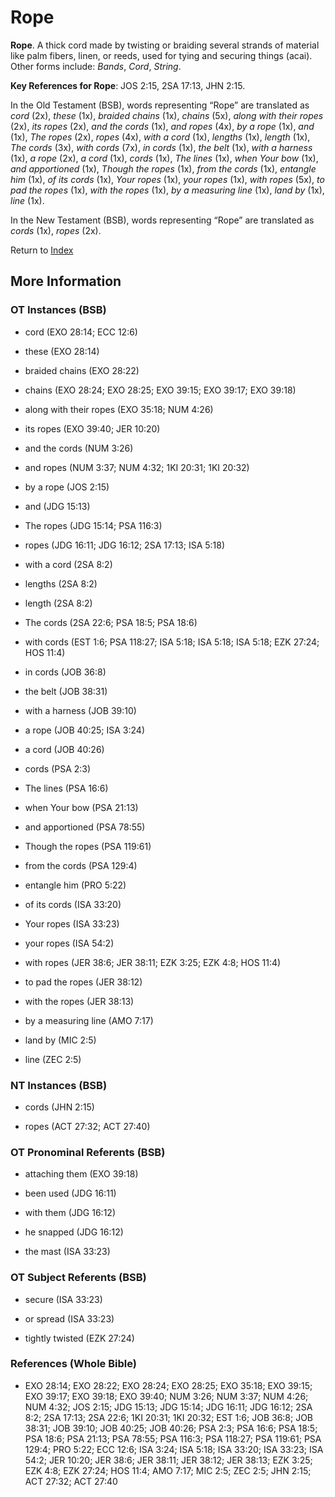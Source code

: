 # Rope
**Rope**. 
A thick cord made by twisting or braiding several strands of material like palm fibers, linen, or reeds, used for tying and securing things (acai). 
Other forms include: 
*Bands*, *Cord*, *String*. 


**Key References for Rope**: 
JOS 2:15, 2SA 17:13, JHN 2:15. 


In the Old Testament (BSB), words representing “Rope” are translated as 
*cord* (2x), *these* (1x), *braided chains* (1x), *chains* (5x), *along with their ropes* (2x), *its ropes* (2x), *and the cords* (1x), *and ropes* (4x), *by a rope* (1x), *and* (1x), *The ropes* (2x), *ropes* (4x), *with a cord* (1x), *lengths* (1x), *length* (1x), *The cords* (3x), *with cords* (7x), *in cords* (1x), *the belt* (1x), *with a harness* (1x), *a rope* (2x), *a cord* (1x), *cords* (1x), *The lines* (1x), *when Your bow* (1x), *and apportioned* (1x), *Though the ropes* (1x), *from the cords* (1x), *entangle him* (1x), *of its cords* (1x), *Your ropes* (1x), *your ropes* (1x), *with ropes* (5x), *to pad the ropes* (1x), *with the ropes* (1x), *by a measuring line* (1x), *land by* (1x), *line* (1x). 


In the New Testament (BSB), words representing “Rope” are translated as 
*cords* (1x), *ropes* (2x). 


Return to [Index](00-Index.md)

## More Information

### OT Instances (BSB)

* cord (EXO 28:14; ECC 12:6)

* these (EXO 28:14)

* braided chains (EXO 28:22)

* chains (EXO 28:24; EXO 28:25; EXO 39:15; EXO 39:17; EXO 39:18)

* along with their ropes (EXO 35:18; NUM 4:26)

* its ropes (EXO 39:40; JER 10:20)

* and the cords (NUM 3:26)

* and ropes (NUM 3:37; NUM 4:32; 1KI 20:31; 1KI 20:32)

* by a rope (JOS 2:15)

* and (JDG 15:13)

* The ropes (JDG 15:14; PSA 116:3)

* ropes (JDG 16:11; JDG 16:12; 2SA 17:13; ISA 5:18)

* with a cord (2SA 8:2)

* lengths (2SA 8:2)

* length (2SA 8:2)

* The cords (2SA 22:6; PSA 18:5; PSA 18:6)

* with cords (EST 1:6; PSA 118:27; ISA 5:18; ISA 5:18; ISA 5:18; EZK 27:24; HOS 11:4)

* in cords (JOB 36:8)

* the belt (JOB 38:31)

* with a harness (JOB 39:10)

* a rope (JOB 40:25; ISA 3:24)

* a cord (JOB 40:26)

* cords (PSA 2:3)

* The lines (PSA 16:6)

* when Your bow (PSA 21:13)

* and apportioned (PSA 78:55)

* Though the ropes (PSA 119:61)

* from the cords (PSA 129:4)

* entangle him (PRO 5:22)

* of its cords (ISA 33:20)

* Your ropes (ISA 33:23)

* your ropes (ISA 54:2)

* with ropes (JER 38:6; JER 38:11; EZK 3:25; EZK 4:8; HOS 11:4)

* to pad the ropes (JER 38:12)

* with the ropes (JER 38:13)

* by a measuring line (AMO 7:17)

* land by (MIC 2:5)

* line (ZEC 2:5)



### NT Instances (BSB)

* cords (JHN 2:15)

* ropes (ACT 27:32; ACT 27:40)



### OT Pronominal Referents (BSB)

* attaching them (EXO 39:18)

* been used (JDG 16:11)

* with them (JDG 16:12)

* he snapped (JDG 16:12)

* the mast (ISA 33:23)



### OT Subject Referents (BSB)

* secure (ISA 33:23)

* or spread (ISA 33:23)

* tightly twisted (EZK 27:24)



### References (Whole Bible)

* EXO 28:14; EXO 28:22; EXO 28:24; EXO 28:25; EXO 35:18; EXO 39:15; EXO 39:17; EXO 39:18; EXO 39:40; NUM 3:26; NUM 3:37; NUM 4:26; NUM 4:32; JOS 2:15; JDG 15:13; JDG 15:14; JDG 16:11; JDG 16:12; 2SA 8:2; 2SA 17:13; 2SA 22:6; 1KI 20:31; 1KI 20:32; EST 1:6; JOB 36:8; JOB 38:31; JOB 39:10; JOB 40:25; JOB 40:26; PSA 2:3; PSA 16:6; PSA 18:5; PSA 18:6; PSA 21:13; PSA 78:55; PSA 116:3; PSA 118:27; PSA 119:61; PSA 129:4; PRO 5:22; ECC 12:6; ISA 3:24; ISA 5:18; ISA 33:20; ISA 33:23; ISA 54:2; JER 10:20; JER 38:6; JER 38:11; JER 38:12; JER 38:13; EZK 3:25; EZK 4:8; EZK 27:24; HOS 11:4; AMO 7:17; MIC 2:5; ZEC 2:5; JHN 2:15; ACT 27:32; ACT 27:40



